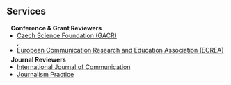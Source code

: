 ## Services

<h4 style="margin:0 10px 0;">Conference & Grant Reviewers</h4>

<ul style="margin:0 0 5px;">
  <li><a href="https://gacr.cz/en/"><autocolor>Czech Science Foundation (GACR)</autocolor></a></li>, <li><a href="https://ecrea.eu/"><autocolor>European Communication Research and Education Association (ECREA)</autocolor></a></li>
</ul>

<h4 style="margin:0 10px 0;">Journal Reviewers</h4>

<ul style="margin:0 0 20px;">
  <li><a href="https://ijoc.org/index.php/ijoc"><autocolor>International Journal of Communication </autocolor></a></li>
  <li><a href="https://www.tandfonline.com/journals/rjop20"><autocolor>Journalism Practice</autocolor></a></li>
</ul>

